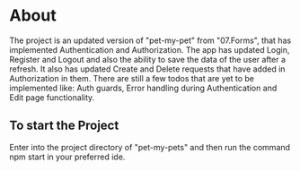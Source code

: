 # About
The project is an updated version of "pet-my-pet" from "07.Forms", that has implemented Authentication and Authorization. The app has updated Login, Register and Logout and also the ability to save the data of the user after a refresh. It also has updated Create and Delete requests that have added in Authorization in them. There are still a few todos that are yet to be implemented like: Auth guards, Error handling during Authentication and Edit page functionality.

## To start the Project
Enter into the project directory of "pet-my-pets" and then run the command npm start in your preferred ide.
